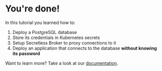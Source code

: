 # You're done!

In this tutorial you learned how to:

1. Deploy a PostgreSQL database
2. Store its credentials in Kubernetes secrets
3. Setup Secretless Broker to proxy connections to it
4. Deploy an application that connects to the database **without knowing its password**

Want to learn more? Take a look at our [documentation](https://docs.secretless.io/Latest/en/Content/Resources/_TopNav/cc_Home.htm).
